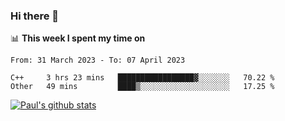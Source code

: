 ### Hi there 👋

📊 **This week I spent my time on**
<!--START_SECTION:waka-->

```text
From: 31 March 2023 - To: 07 April 2023

C++     3 hrs 23 mins   █████████████████▓░░░░░░░   70.22 %
Other   49 mins         ████▒░░░░░░░░░░░░░░░░░░░░   17.25 %
```

<!--END_SECTION:waka-->


[![Paul's github stats](https://github-readme-stats.vercel.app/api?username=mickeyouyou&theme=dracula&show_icons=true)](https://github.com/anuraghazra/github-readme-stats)
